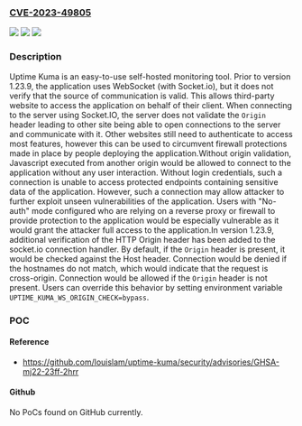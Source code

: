 ### [CVE-2023-49805](https://cve.mitre.org/cgi-bin/cvename.cgi?name=CVE-2023-49805)
![](https://img.shields.io/static/v1?label=Product&message=uptime-kuma&color=blue)
![](https://img.shields.io/static/v1?label=Version&message=%3C%20%201.23.9%20&color=brightgreen)
![](https://img.shields.io/static/v1?label=Vulnerability&message=CWE-1385%3A%20Missing%20Origin%20Validation%20in%20WebSockets&color=brightgreen)

### Description

Uptime Kuma is an easy-to-use self-hosted monitoring tool. Prior to version 1.23.9, the application uses WebSocket (with Socket.io), but it does not verify that the source of communication is valid. This allows third-party website to access the application on behalf of their client. When connecting to the server using Socket.IO, the server does not validate the `Origin` header leading to other site being able to open connections to the server and communicate with it. Other websites still need to authenticate to access most features, however this can be used to circumvent firewall protections made in place by people deploying the application.Without origin validation, Javascript executed from another origin would be allowed to connect to the application without any user interaction. Without login credentials, such a connection is unable to access protected endpoints containing sensitive data of the application. However, such a connection may allow attacker to further exploit unseen vulnerabilities of the application. Users with "No-auth" mode configured who are relying on a reverse proxy or firewall to provide protection to the application would be especially vulnerable as it would grant the attacker full access to the application.In version 1.23.9, additional verification of the HTTP Origin header has been added to the socket.io connection handler. By default, if the `Origin` header is present, it would be checked against the Host header. Connection would be denied if the hostnames do not match, which would indicate that the request is cross-origin. Connection would be allowed if the `Origin` header is not present. Users can override this behavior by setting environment variable `UPTIME_KUMA_WS_ORIGIN_CHECK=bypass`.

### POC

#### Reference
- https://github.com/louislam/uptime-kuma/security/advisories/GHSA-mj22-23ff-2hrr

#### Github
No PoCs found on GitHub currently.

